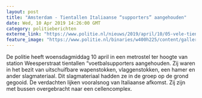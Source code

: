 ```yaml
---
layout: post
title: "Amsterdam - Tientallen Italiaanse “supporters” aangehouden"
date: Wed, 10 Apr 2019 14:26:00 GMT
category: politieberichten
externe_link: "https://www.politie.nl/nieuws/2019/april/10/05-vele-tientallen-italiaanse-%E2%80%9Csupporters%E2%80%9D-aangehouden.html"
feature_image: "https://www.politie.nl/binaries/w400h225/content/gallery/politie/stock-afbeeldingen/05-amsterdam/1.jpg"
---
```


De politie heeft woensdagmiddag 10 april in een metrostel ter hoogte van station Weesperstraat tientallen “voetbalsupporters aangehouden. Zij waren in het bezit van uitschuifbare wapenstokken, vlaggenstokken, een hamer en ander slagmateriaal. Dit slagmateriaal hadden ze in de groep op de grond gegooid. De verdachten lijken vooralsnog van Italiaanse afkomst. Zij zijn met bussen overgebracht naar een cellencomplex.

